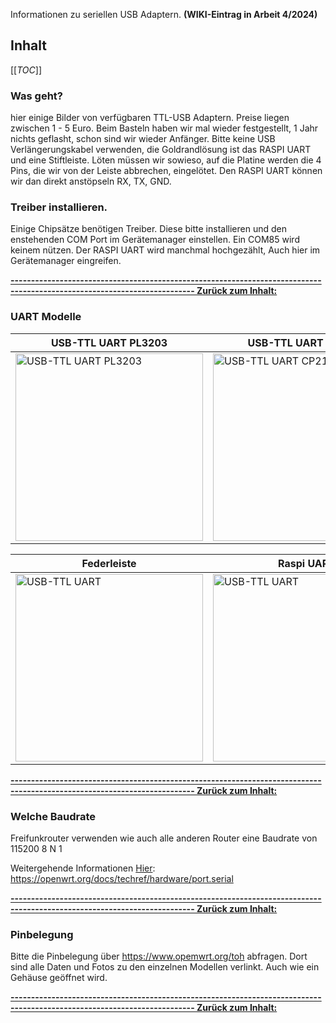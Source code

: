 Informationen zu seriellen USB Adaptern. **(WIKI-Eintrag in Arbeit 4/2024)**
## Inhalt
[[_TOC_]]

### Was geht?

hier einige Bilder von verfügbaren TTL-USB Adaptern.
Preise liegen zwischen 1 - 5 Euro.
Beim Basteln haben wir mal wieder festgestellt, 1 Jahr nichts geflasht, schon sind wir wieder Anfänger.
Bitte keine USB Verlängerungskabel verwenden, die Goldrandlösung ist das RASPI UART und eine Stiftleiste.
Löten müssen wir sowieso, auf die Platine werden die 4 Pins, die wir von der Leiste abbrechen, eingelötet.
Den RASPI UART können wir dan direkt anstöpseln RX, TX, GND.

### Treiber installieren.

Einige Chipsätze benötigen Treiber. Diese bitte installieren und den enstehenden COM Port im Gerätemanager einstellen. Ein COM85 wird keinem nützen. Der RASPI UART wird manchmal hochgezählt, Auch hier im Gerätemanager eingreifen.

**[------------------------------------------------------------------------------------------------------------------------- Zurück zum Inhalt:](#inhalt)**

### UART Modelle

|  USB-TTL UART PL3203 | USB-TTL UART CP2102 |  USB-A TTL UART CP2102  |
|---|---|---|
| <img src="https://cloud.ffhb.de/index.php/s/fXe9j9JAMFRLQsf/preview" title="USB-TTL UART PL3203"  width="300" />  | <img src="https://cloud.ffhb.de/index.php/s/x2WzaaeWx44s3pW/preview" title="USB-TTL UART CP2102" width="300" />  | <img src="https://cloud.ffhb.de/index.php/s/6JXZqaLjSDiQtgy/preview" title="USB-TTL UART" width="300" />  |

| Federleiste | Raspi UART  | PIN Beispiel  |
|---|---|---|
| <img src="https://cloud.ffhb.de/index.php/s/E84MMBPGjMdzxd7/preview" title="USB-TTL UART" width="300" />  | <img src="https://cloud.ffhb.de/index.php/s/LJja8Qi9geKRNXT/preview" title="USB-TTL UART" width="300" />  | <img src="https://cloud.ffhb.de/index.php/s/aXX6bstTTfMm4AX/preview" title="USB-TTL UART" width="300" />  |

**[------------------------------------------------------------------------------------------------------------------------- Zurück zum Inhalt:](#inhalt)**

### Welche Baudrate

Freifunkrouter verwenden wie auch alle anderen Router eine Baudrate von 115200 8 N 1

Weitergehende Informationen [Hier](https://openwrt.org/docs/techref/hardware/port.serial): https://openwrt.org/docs/techref/hardware/port.serial


**[------------------------------------------------------------------------------------------------------------------------- Zurück zum Inhalt:](#inhalt)**

### Pinbelegung

Bitte die Pinbelegung über https://www.opemwrt.org/toh abfragen. Dort sind alle Daten und Fotos zu den einzelnen Modellen verlinkt. Auch wie ein Gehäuse geöffnet wird.

**[------------------------------------------------------------------------------------------------------------------------- Zurück zum Inhalt:](#inhalt)**

